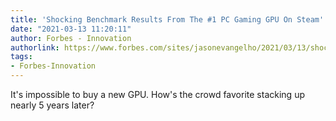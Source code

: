 ```yaml
---
title: 'Shocking Benchmark Results From The #1 PC Gaming GPU On Steam'
date: "2021-03-13 11:20:11"
author: Forbes - Innovation
authorlink: https://www.forbes.com/sites/jasonevangelho/2021/03/13/shocking-benchmark-results-from-the-1-pc-gaming-gpu-on-steam/
tags:
- Forbes-Innovation
---
```

It's impossible to buy a new GPU. How's the crowd favorite stacking up nearly 5 years later?